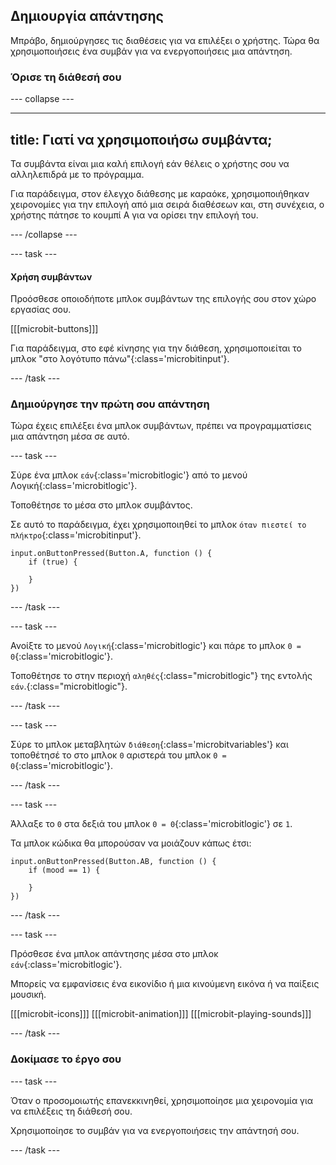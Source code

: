 ## Δημιουργία απάντησης

Μπράβο, δημιούργησες τις διαθέσεις για να επιλέξει ο χρήστης.
Τώρα θα χρησιμοποιήσεις ένα συμβάν για να ενεργοποιήσεις μια απάντηση.

### Όρισε τη διάθεσή σου

\--- collapse ---

---

## title: Γιατί να χρησιμοποιήσω συμβάντα;

Τα συμβάντα είναι μια καλή επιλογή εάν θέλεις ο χρήστης σου να αλληλεπιδρά με το πρόγραμμα.

Για παράδειγμα, στον έλεγχο διάθεσης με καραόκε, χρησιμοποιήθηκαν χειρονομίες για την επιλογή από μια σειρά διαθέσεων και, στη συνέχεια, ο χρήστης πάτησε το κουμπί A για να ορίσει την επιλογή του.

\--- /collapse ---

\--- task ---

#### Χρήση συμβάντων

Προόσθεσε οποιοδήποτε μπλοκ συμβάντων της επιλογής σου στον χώρο εργασίας σου.

[[[microbit-buttons]]]

Για παράδειγμα, στο εφέ κίνησης για την διάθεση, χρησιμοποιείται το μπλοκ "στο λογότυπο πάνω"{:class='microbitinput'}.

\--- /task ---

### Δημιούργησε την πρώτη σου απάντηση

Τώρα έχεις επιλέξει ένα μπλοκ συμβάντων, πρέπει να προγραμματίσεις μια απάντηση μέσα σε αυτό.

\--- task ---

Σύρε ένα μπλοκ `εάν`{:class='microbitlogic'} από το μενού Λογική{:class='microbitlogic'}.

Τοποθέτησε το μέσα στο μπλοκ συμβάντος.

Σε αυτό το παράδειγμα, έχει χρησιμοποιηθεί το μπλοκ `όταν πιεστεί το πλήκτρο`{:class='microbitinput'}.

```microbit
input.onButtonPressed(Button.A, function () {
    if (true) {
    	
    }
})
```

\--- /task ---

\--- task ---

Ανοίξτε το μενού `Λογική`{:class='microbitlogic'} και πάρε το μπλοκ `0 = 0`{:class='microbitlogic'}.

Τοποθέτησε το στην περιοχή `αληθές`{:class="microbitlogic"} της εντολής `εάν`.{:class="microbitlogic"}.

\--- /task ---

\--- task ---

Σύρε το μπλοκ μεταβλητών `διάθεση`{:class='microbitvariables'} και τοποθέτησέ το στο μπλοκ `0` αριστερά του μπλοκ `0 = 0`{:class='microbitlogic'}.

\--- /task ---

\--- task ---

Άλλαξε το `0` στα δεξιά του μπλοκ `0 = 0`{:class='microbitlogic'} σε `1`.

Τα μπλοκ κώδικα θα μπορούσαν να μοιάζουν κάπως έτσι:

```microbit
input.onButtonPressed(Button.AB, function () {
    if (mood == 1) {
    	
    }
})
```

\--- /task ---

\--- task ---

Πρόσθεσε ένα μπλοκ απάντησης μέσα στο μπλοκ `εάν`{:class='microbitlogic'}.

Μπορείς να εμφανίσεις ένα εικονίδιο ή μια κινούμενη εικόνα ή να παίξεις μουσική.

[[[microbit-icons]]]
[[[microbit-animation]]]
[[[microbit-playing-sounds]]]

\--- /task ---

### Δοκίμασε το έργο σου

\--- task ---

Όταν ο προσομοιωτής επανεκκινηθεί, χρησιμοποίησε μια χειρονομία για να επιλέξεις τη διάθεσή σου.

Χρησιμοποίησε το συμβάν για να ενεργοποιήσεις την απάντησή σου.

\--- /task ---
